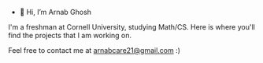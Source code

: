 - 👋 Hi, I’m Arnab Ghosh

I'm a freshman at Cornell University, studying Math/CS. Here is where you'll find the projects that I am working on. 

Feel free to contact me at arnabcare21@gmail.com :)


